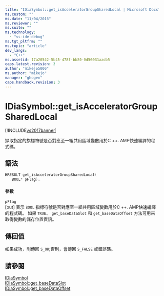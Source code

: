 ```yaml
---
title: "IDiaSymbol::get_isAcceleratorGroupSharedLocal | Microsoft Docs"
ms.custom: ""
ms.date: "11/04/2016"
ms.reviewer: ""
ms.suite: ""
ms.technology: 
  - "vs-ide-debug"
ms.tgt_pltfrm: ""
ms.topic: "article"
dev_langs: 
  - "C++"
ms.assetid: 17a20542-5b45-478f-bb80-0d56031aadb5
caps.latest.revision: 3
author: "mikejo5000"
ms.author: "mikejo"
manager: "ghogen"
caps.handback.revision: 3
---
```

# IDiaSymbol::get_isAcceleratorGroupSharedLocal
[!INCLUDE[vs2017banner](../../code-quality/includes/vs2017banner.md)]

擷取指定的旗標符號是否對應至一組共用區域變數用於C \+\+. AMP快速編譯的程式碼。  
  
## 語法  
  
```cpp  
HRESULT get_isAcceleratorGroupSharedLocal(   
   BOOL* pFlag);  
```  
  
#### 參數  
 `pFlag`  
 \[out\] 表示 `BOOL` 指標符號是否對應至一組共用區域變數用於C \+\+. AMP快速編譯的程式碼。  如果 `TRUE`、 `get_baseDataSlot` 和 `get_baseDataOffset` 方法可用來取得變數的儲存位置資訊。  
  
## 傳回值  
 如果成功，則傳回 `S_OK`;否則，會傳回 `S_FALSE` 或錯誤碼。  
  
## 請參閱  
 [IDiaSymbol](../../debugger/debug-interface-access/idiasymbol.md)   
 [IDiaSymbol::get\_baseDataSlot](../../debugger/debug-interface-access/idiasymbol-get-basedataslot.md)   
 [IDiaSymbol::get\_baseDataOffset](../../debugger/debug-interface-access/idiasymbol-get-basedataoffset.md)